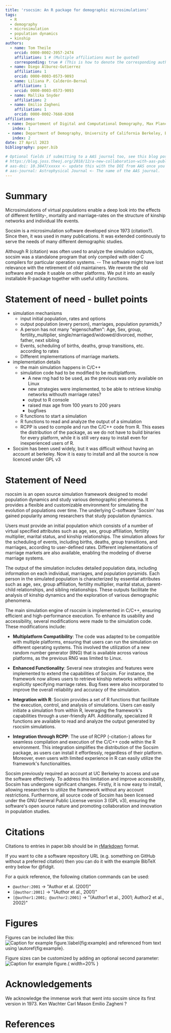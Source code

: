 ```yaml
---
title: 'rsocsim: An R package for demographic microsimulations'
tags:
  - R
  - demography
  - microsimulation
  - population dynamics
  - kinship
authors:
  - name: Tom Theile
    orcid: 0000-0002-3957-2474
    affiliation: 1 # (Multiple affiliations must be quoted)
    corresponding: true # (This is how to denote the corresponding author)
  - name: Diego Alburez-Gutierrez
    affiliation: 1
    orcid: 0000-0003-0573-9093
  - name: Liliana P. Calderón-Bernal
    affiliation: 1
    orcid: 0000-0003-0573-9093
  - name: Mallika Snyder
    affiliation: 2
  - name: Emilio Zagheni
    affiliation: 1
    orcid: 0000-0002-7660-8368
affiliations:
 - name: Departement of Digital and Computational Demography, Max Planck Institute for Demographic Research, Rostock, Germany 
   index: 1
 - name: Department of Demography, University of California Berkeley, Berkeley, CA, USA
   index: 2
date: 27 April 2023
bibliography: paper.bib

# Optional fields if submitting to a AAS journal too, see this blog post:
# https://blog.joss.theoj.org/2018/12/a-new-collaboration-with-aas-publishing
# aas-doi: 10.3847/xxxxx <- update this with the DOI from AAS once you know it.
# aas-journal: Astrophysical Journal <- The name of the AAS journal.
---
```


# Summary

Microsimulations of virtual populations enable a deep look into the effects of different fertility-, mortality and marriage-rates on the structure of kinship networks and individual life events.

Socsim is a microsimulation software developed since 1973 (citation?). Since then, it was used in many publications. It was extended continously to serve the needs of many different demographic studies.

Although R (citation) was often used to analyze the simulation outputs, socsim was a standalone program that only compiled with older C compilers for particular operation systems.
-- The software might have lost relevance with the retirement of old maintainers.
We rewrote the old software and made it usable on other platforms. We put it into an easily installable R-package together with useful utility functions.


# Statement of need - bullet points

* simulation mechanisms
  * input initial population, rates and options
  * output population (every person), marriages, population pyramids,?
  * A person has not many "eigenschaften": Age, Sex, group, fertility_multiplier, single/marriaged/widowed/divorced, mother, father, next sibling
  * Events, scheduling of births, deaths, group transitions, etc. according to rates
  * Different implementations of marriage markets.
* implementation details
  * the main simulation happens in C/C++
  * simulation code had to be modified to be multiplatform. 
    * A new rng had to be used, as the previous was only available on Linux
    * new strategies were implemented, to be able to retrieve kinship networks withouth marriage rates?
    * output to R console
    * raised max age from 100 years to 200 years
    * bugfixes
  * R functions to start a simulation
  * R functions to read and analyze the output of a simulation
  * RCPP is used to compile and run the C/C++ code from R. This eases the distribution of the package, as we do not have to build binaries for every platform, while it is still very easy to install even for inexperienced users of R.
* Socsim has been used widely, but it was difficult without having an account at berkeley. Now it is easy to install and all the source is now licenced under GPL v3

# Statement of Need

rsocsim is an open source simulation framework designed to model population dynamics and study various demographic phenomena. It provides a flexible and customizable environment for simulating the evolution of populations over time. The underlying C-software 'Socsim' has gained popularity among researchers that study population dynamics.

Users must provide an initial population which consists of a number of virtual specified attributes such as age, sex, group affiliation, fertility multiplier, marital status, and kinship relationships.
The simulation allows for the scheduling of events, including births, deaths, group transitions, and marriages, according to user-defined rates. Different implementations of marriage markets are also available, enabling the modeling of diverse marriage systems.

The output of the simulation includes detailed population data, including information on each individual, marriages, and population pyramids. Each person in the simulated population is characterized by essential attributes such as age, sex, group affiliation, fertility multiplier, marital status, parent-child relationships, and sibling relationships. These outputs facilitate the analysis of kinship dynamics and the exploration of various demographic phenomena.

The main simulation engine of rsocsim is implemented in C/C++, ensuring efficient and high-performance execution. To enhance its usability and accessibility, several modifications were made to the simulation code. These modifications include:

- **Multiplatform Compatibility**: The code was adapted to be compatible with multiple platforms, ensuring that users can run the simulation on different operating systems. This involved the utilization of a new random number generator (RNG) that is available across various platforms, as the previous RNG was limited to Linux.

- **Enhanced Functionality**: Several new strategies and features were implemented to extend the capabilities of Socsim. For instance, the framework now allows users to retrieve kinship networks without explicitly specifying marriage rates. Bug fixes were also incorporated to improve the overall reliability and accuracy of the simulation.

- **Integration with R**: Socsim provides a set of R functions that facilitate the execution, control, and analysis of simulations. Users can easily initiate a simulation from within R, leveraging the framework's capabilities through a user-friendly API. Additionally, specialized R functions are available to read and analyze the output generated by rsocsim simulations.

- **Integration through RCPP**: The use of RCPP (-citation-) allows for seamless compilation and execution of the C/C++ code within the R environment. This integration simplifies the distribution of the Socsim package, as users can install it effortlessly, regardless of their platform. Moreover, even users with limited experience in R can easily utilize the framework's functionalities.


Socsim previously required an account at UC Berkeley to access and use the software effectively. To address this limitation and improve accessibility, Socsim has undergone significant changes. Firstly, it is now easy to install, allowing researchers to utilize the framework without any account restrictions. Furthermore, all source code of Socsim has been licensed under the GNU General Public License version 3 (GPL v3), ensuring the software's open source nature and promoting collaboration and innovation in population studies.





# Citations

Citations to entries in paper.bib should be in
[rMarkdown](http://rmarkdown.rstudio.com/authoring_bibliographies_and_citations.html)
format.

If you want to cite a software repository URL (e.g. something on GitHub without a preferred
citation) then you can do it with the example BibTeX entry below for @fidgit.

For a quick reference, the following citation commands can be used:
- `@author:2001`  ->  "Author et al. (2001)"
- `[@author:2001]` -> "(Author et al., 2001)"
- `[@author1:2001; @author2:2001]` -> "(Author1 et al., 2001; Author2 et al., 2002)"

# Figures

Figures can be included like this:
![Caption for example figure.\label{fig:example}](figure.png)
and referenced from text using \autoref{fig:example}.

Figure sizes can be customized by adding an optional second parameter:
![Caption for example figure.](figure.png){ width=20% }

# Acknowledgements

We acknowledge the immense work that went into socsim since its first version in 1973.
Ken Wachter
Carl Mason
Emilio Zagheni
?

# References
